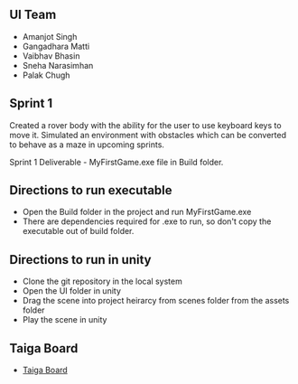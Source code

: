 ## UI Team
- Amanjot Singh
- Gangadhara Matti
- Vaibhav Bhasin
- Sneha Narasimhan
- Palak Chugh

## Sprint 1
Created a rover body with the ability for the user to use keyboard keys to move it. Simulated an environment with obstacles which can be converted to behave as a maze in upcoming sprints.

Sprint 1 Deliverable - MyFirstGame.exe file in Build folder.

## Directions to run executable
- Open the Build folder in the project and run MyFirstGame.exe
- There are dependencies required for .exe to run, so don't copy the executable out of build folder.

## Directions to run in unity
- Clone the git repository in the local system
- Open the UI folder in unity
- Drag the scene into project heirarcy from scenes folder from the assets folder
- Play the scene in unity

## Taiga Board
- [Taiga Board](https://tree.taiga.io/project/gmatti1-ser574roverprojectui/backlog)

